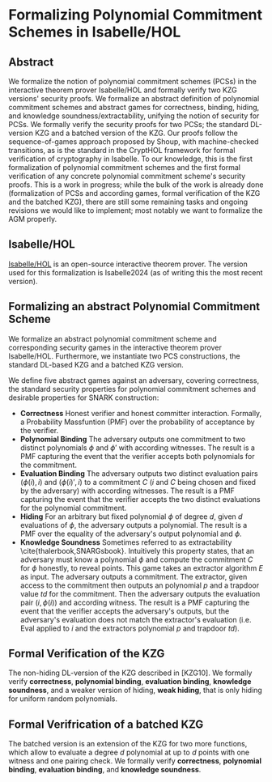 # Formalizing Polynomial Commitment Schemes in Isabelle/HOL


## Abstract 
We formalize the notion of polynomial commitment schemes (PCSs) in the interactive theorem prover Isabelle/HOL and formally verify two KZG versions' security proofs. 
We formalize an abstract definition of polynomial commitment schemes and abstract games for correctness, binding, hiding, and knowledge soundness/extractability, unifying the notion of security for PCSs. 
We formally verify the security proofs for two PCSs; the standard DL-version KZG and a batched version of the KZG. 
Our proofs follow the sequence-of-games approach proposed by Shoup, with machine-checked transitions, as is the standard in the CryptHOL framework for formal verification of cryptography in Isabelle.
To our knowledge, this is the first formalization of polynomial commitment schemes and the first formal verification of any concrete polynomial commitment scheme's security proofs. This is a work in progress; while the bulk of the work is already done (formalization of PCSs and according games, formal verification of the KZG and the batched KZG), there are still some remaining tasks and ongoing revisions we would like to implement; most notably we want to formalize the AGM properly.

## Isabelle/HOL
[Isabelle/HOL](https://isabelle.in.tum.de/) is an open-source interactive theorem prover. The version used for this formalization is Isabelle2024 (as of writing this the most recent version).

## Formalizing an abstract Polynomial Commitment Scheme

We formalize an abstract polynomial commitment scheme and corresponding security games in the interactive theorem prover Isabelle/HOL. Furthermore, we instantiate two PCS constructions, the standard DL-based KZG and a batched KZG version.

We define five abstract games against an adversary, covering correctness, the standard security properties for polynomial commitment schemes and desirable properties for SNARK construction:
-  __Correctness__
      Honest verifier and honest committer interaction. Formally, a Probability Massfuntion (PMF) over the probability of acceptance by the verifier.
- __Polynomial Binding__
      The adversary outputs one commitment to two distinct polynomials $\phi$ and $\phi'$ with according witnesses. The result is a PMF capturing the event that the verifier accepts both polynomials for the commitment. 
- __Evaluation Binding__
      The adversary outputs two distinct evaluation pairs $(\phi(i),i)$ and $(\phi(i)',i)$ to a commitment $C$ ($i$ and $C$ being chosen and fixed by the adversary) with according witnesses. The result is a PMF capturing the event that the verifier accepts the two distinct evaluations for the polynomial commitment.
- __Hiding__
      For an arbitrary but fixed polynomial $\phi$ of degree $d$, given $d$ evaluations of $\phi$, the adversary outputs a polynomial. The result is a PMF over the equality of the adversary's output polynomial and $\phi$.
- __Knowledge Soundness__
      Sometimes referred to as extractability \cite{thalerbook,SNARGsbook}. Intuitively this property states, that an adversary must know a polynomial $\phi$ and compute the commitment $C$ for $\phi$ honestly, to reveal points. 
      This game takes an extractor algorithm $E$ as input. The adversary outputs a commitment. The extractor, given access to the commitment then outputs an polynomial $p$ and a trapdoor value $td$ for the commitment. Then the adversary outputs the evaluation pair $(i,\phi(i))$ and according witness. 
      The result is a PMF capturing the event that the verifier accepts the adversary's outputs, but the adversary's evaluation does not match the extractor's evaluation (i.e. Eval applied to $i$ and the extractors polynomial $p$ and trapdoor $td$).

## Formal Verification of the KZG
The non-hiding DL-version of the KZG described in [KZG10]. We formally verify __correctness__, __polynomial binding__, __evaluation binding__, __knowledge soundness__, and a weaker version of hiding, __weak hiding__, that is only hiding for uniform random polynomials. 

## Formal Verifrication of a batched KZG
The batched version is an extension of the KZG for two more functions, which allow to evaluate a degree $d$ polynomial at up to $d$ points with one witness and one pairing check. We formally verify __correctness__, __polynomial binding__, __evaluation binding__, and __knowledge soundness__.







